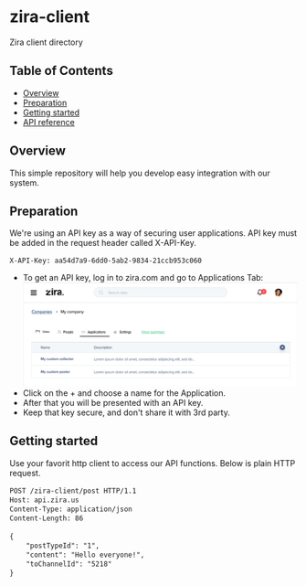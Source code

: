 # zira-client
Zira client directory

## Table of Contents
  - [Overview](#overview)
  - [Preparation](#preparation)
  - [Getting started](#getting-started)
  - [API reference](API.md)

## Overview
This simple repository will help you develop easy integration with our system. 

## Preparation
We're using an API key as a way of securing user applications. API key must be added in the request header called X-API-Key.
```
X-API-Key: aa54d7a9-6dd0-5ab2-9834-21ccb953c060
```

- To get an API key, log in to zira.com and go to Applications Tab:
![alt text](images/gen_app.png "Gen. App.")
- Click on the + and choose a name for the Application.
- After that you will be presented with an API key.
- Keep that key secure, and don't share it with 3rd party.

## Getting started 
Use your favorit http client to access our API functions. Below is plain HTTP request.

```
POST /zira-client/post HTTP/1.1
Host: api.zira.us
Content-Type: application/json
Content-Length: 86

{
    "postTypeId": "1",
    "content": "Hello everyone!",
    "toChannelId": "5218"
}
```
